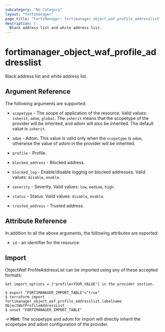 ```yaml
---
subcategory: "No Category"
layout: "fortimanager"
page_title: "FortiManager: fortimanager_object_waf_profile_addresslist"
description: |-
  Black address list and white address list.
---
```


# fortimanager_object_waf_profile_addresslist
Black address list and white address list.

## Argument Reference


The following arguments are supported:

* `scopetype` - The scope of application of the resource. Valid values: `inherit`, `adom`, `global`. The `inherit` means that the scopetype of the provider will be inherited, and adom will also be inherited. The default value is `inherit`.
* `adom` - Adom. This value is valid only when the `scopetype` is `adom`, otherwise the value of adom in the provider will be inherited.
* `profile` - Profile.

* `blocked_address` - Blocked address.
* `blocked_log` - Enable/disable logging on blocked addresses. Valid values: `disable`, `enable`.

* `severity` - Severity. Valid values: `low`, `medium`, `high`.

* `status` - Status. Valid values: `disable`, `enable`.

* `trusted_address` - Trusted address.


## Attribute Reference

In addition to all the above arguments, the following attributes are exported:
* `id` - an identifier for the resource.

## Import

ObjectWaf ProfileAddressList can be imported using any of these accepted formats:
```
Set import_options = ["profile=YOUR_VALUE"] in the provider section.

$ export "FORTIMANAGER_IMPORT_TABLE"="true"
$ terraform import fortimanager_object_waf_profile_addresslist.labelname ObjectWafProfileAddressList
$ unset "FORTIMANAGER_IMPORT_TABLE"
```
-> **Hint:** The scopetype and adom for import will directly inherit the scopetype and adom configuration of the provider.
